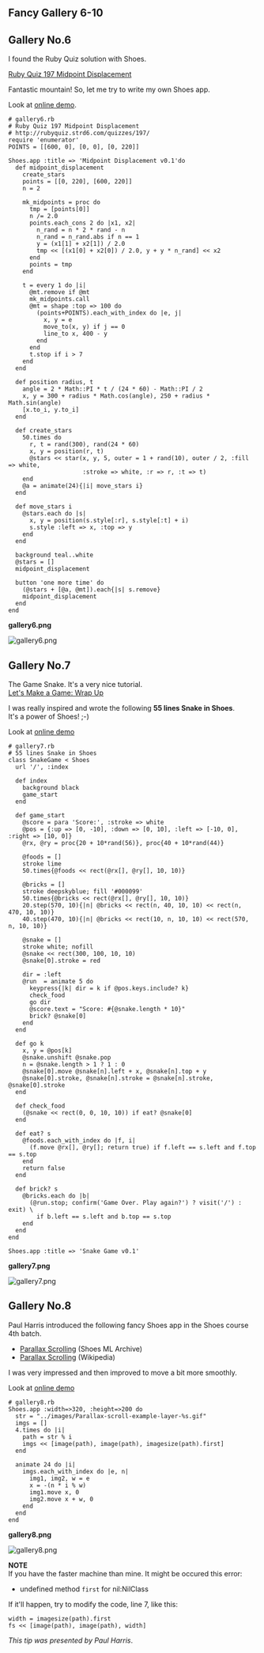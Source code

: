 Fancy Gallery 6-10
------------------

Gallery No.6
------------
I found the Ruby Quiz solution with Shoes. 

[Ruby Quiz 197 Midpoint Displacement](http://rubyquiz.strd6.com/quizzes/197/)

Fantastic mountain! So, let me try to write my own Shoes app.

Look at [online demo](http://www.rin-shun.com/rubylearning/shoes/midpoint_displacement.swf.html).

	# gallery6.rb
	# Ruby Quiz 197 Midpoint Displacement
	# http://rubyquiz.strd6.com/quizzes/197/
	require 'enumerator'
	POINTS = [[600, 0], [0, 0], [0, 220]]
	
	Shoes.app :title => 'Midpoint Displacement v0.1'do  
	  def midpoint_displacement
	    create_stars
	    points = [[0, 220], [600, 220]]
	    n = 2
	      
	    mk_midpoints = proc do
	      tmp = [points[0]]
	      n /= 2.0
	      points.each_cons 2 do |x1, x2|
	        n_rand = n * 2 * rand - n
	        n_rand = n_rand.abs if n == 1
	        y = (x1[1] + x2[1]) / 2.0  
	        tmp << [(x1[0] + x2[0]) / 2.0, y + y * n_rand] << x2
	      end
	      points = tmp
	    end
	      
	    t = every 1 do |i|
	      @mt.remove if @mt
	      mk_midpoints.call
	      @mt = shape :top => 100 do
	        (points+POINTS).each_with_index do |e, j|
	          x, y = e
	          move_to(x, y) if j == 0
	          line_to x, 400 - y
	        end
	      end
	      t.stop if i > 7
	    end
	  end
	  
	  def position radius, t
	    angle = 2 * Math::PI * t / (24 * 60) - Math::PI / 2
	    x, y = 300 + radius * Math.cos(angle), 250 + radius * Math.sin(angle)
	    [x.to_i, y.to_i]
	  end  
	  
	  def create_stars
	    50.times do
	      r, t = rand(300), rand(24 * 60)
	      x, y = position(r, t)
	      @stars << star(x, y, 5, outer = 1 + rand(10), outer / 2, :fill => white, 
	                     :stroke => white, :r => r, :t => t)
	    end
	    @a = animate(24){|i| move_stars i}
	  end
	  
	  def move_stars i
	    @stars.each do |s|
	      x, y = position(s.style[:r], s.style[:t] + i)
	      s.style :left => x, :top => y
	    end
	  end
	  
	  background teal..white
	  @stars = []
	  midpoint_displacement
	  
	  button 'one more time' do
	    (@stars + [@a, @mt]).each{|s| s.remove}
	    midpoint_displacement
	  end
	end

**gallery6.png**

![gallery6.png](http://github.com/ashbb/shoes_tutorial_html/raw/master/images/gallery6.png)



Gallery No.7
------------
The Game Snake. It's a very nice tutorial.   
[Let's Make a Game: Wrap Up](http://quiteuseful.co.uk/post/94473551/lets-make-a-game-wrap-up)

I was really inspired and wrote the following **55 lines Snake in Shoes**.   
It's a power of Shoes! ;-)

Look at [online demo](http://www.rin-shun.com/rubylearning/shoes/snake.swf.html)

	# gallery7.rb
	# 55 lines Snake in Shoes
	class SnakeGame < Shoes
	  url '/', :index
	  
	  def index
	    background black
	    game_start
	  end
	  
	  def game_start
	    @score = para 'Score:', :stroke => white
	    @pos = {:up => [0, -10], :down => [0, 10], :left => [-10, 0], :right => [10, 0]}
	    @rx, @ry = proc{20 + 10*rand(56)}, proc{40 + 10*rand(44)}
	    
	    @foods = []
	    stroke lime
	    50.times{@foods << rect(@rx[], @ry[], 10, 10)}
	    
	    @bricks = []
	    stroke deepskyblue; fill '#000099'
	    50.times{@bricks << rect(@rx[], @ry[], 10, 10)}
	    20.step(570, 10){|n| @bricks << rect(n, 40, 10, 10) << rect(n, 470, 10, 10)}
	    40.step(470, 10){|n| @bricks << rect(10, n, 10, 10) << rect(570, n, 10, 10)}
	    
	    @snake = []
	    stroke white; nofill
	    @snake << rect(300, 100, 10, 10)
	    @snake[0].stroke = red
	    
	    dir = :left
	    @run  = animate 5 do
	      keypress{|k| dir = k if @pos.keys.include? k}
	      check_food
	      go dir
	      @score.text = "Score: #{@snake.length * 10}"
	      brick? @snake[0]
	    end
	  end
	  
	  def go k
	    x, y = @pos[k]
	    @snake.unshift @snake.pop
	    n = @snake.length > 1 ? 1 : 0
	    @snake[0].move @snake[n].left + x, @snake[n].top + y
	    @snake[0].stroke, @snake[n].stroke = @snake[n].stroke, @snake[0].stroke
	  end
	  
	  def check_food
	    (@snake << rect(0, 0, 10, 10)) if eat? @snake[0]
	  end
	  
	  def eat? s
	    @foods.each_with_index do |f, i|
	      (f.move @rx[], @ry[]; return true) if f.left == s.left and f.top == s.top
	    end
	    return false
	  end
	  
	  def brick? s
	    @bricks.each do |b|
	      (@run.stop; confirm('Game Over. Play again?') ? visit('/') : exit) \
	        if b.left == s.left and b.top == s.top      
	    end
	  end
	end
	
	Shoes.app :title => 'Snake Game v0.1'

**gallery7.png**

![gallery7.png](http://github.com/ashbb/shoes_tutorial_html/raw/master/images/gallery7.png)


Gallery No.8
------------
Paul Harris introduced the following fancy Shoes app in the Shoes course 4th batch.

- [Parallax Scrolling](http://www.mail-archive.com/shoes@code.whytheluckystiff.net/msg03230.html) (Shoes ML Archive)
- [Parallax Scrolling](http://en.wikipedia.org/wiki/Parallax_scrolling) (Wikipedia)

I was very impressed and then improved to move a bit more smoothly.

Look at [online demo](http://www.rin-shun.com/rubylearning/shoes/parallax_scroll.swf.html)

	# gallery8.rb
	Shoes.app :width=>320, :height=>200 do
	  str = "../images/Parallax-scroll-example-layer-%s.gif"
	  imgs = []
	  4.times do |i|
	    path = str % i
	    imgs << [image(path), image(path), imagesize(path).first]
	  end
	 
	  animate 24 do |i|
	    imgs.each_with_index do |e, n|
	      img1, img2, w = e
	      x = -(n * i % w)
	      img1.move x, 0
	      img2.move x + w, 0
	    end
	  end
	end

**gallery8.png**

![gallery8.png](http://github.com/ashbb/shoes_tutorial_html/raw/master/images/gallery8.png)

**NOTE**   
If you have the faster machine than mine. It might be occured this error:
 
- undefined method `first` for nil:NilClass

If it'll happen, try to modify the code, line 7, like this:

	width = imagesize(path).first
	fs << [image(path), image(path), width]

*This tip was presented by Paul Harris*.
